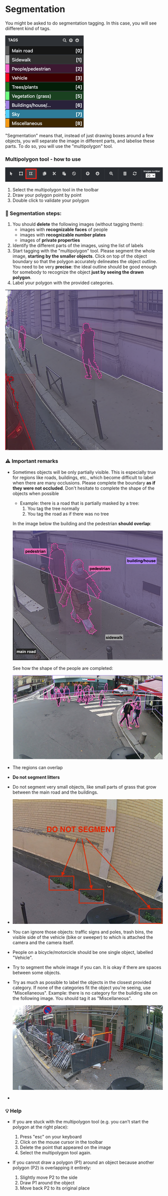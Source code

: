 # Segmentation

You might be asked to do segmentation tagging. In this case, you will see diifferent kind of tags.

![Tags](images/segmentation_tags.png)

"Segmentation" means that, instead of just drawing boxes around a few objects, you will separate the image in different parts, and labelise these parts. To do so, you will use the "multipolygon" tool.

###  Multipolygon tool - how to use

![Multipolygon](images/multipolygon.png)

1. Select the multipolygon tool in the toolbar
2. Draw your polygon point by point
3. Double click to validate your polygon

### :page_facing_up: Segmentation steps:

1. You should **delete** the following images (without tagging them):
   - images with **recognizable faces** of people
   - images with **recognizable number plates**
   - images of **private properties**
2. Identify the different parts of the images, using the list of labels
3. Start tagging with the "multipolygon" tool. Please segment the whole image, **starting by the smaller objects**. Click on top of the object boundary so that the polygon accurately delineates the object outline.
   You need to be very **precise**: the ideal outline should be good enough for somebody to recognize the object **just by seeing the drawn polygon**.
4. Label your polygon with the provided categories.

![Multipolygon](images/segmentation3.png)

### :warning: Important remarks

- Sometimes objects will be only partially visible. This is especially true for regions like roads, buildings, etc., which become difficult to label when there are many occlusions. Please complete the boundary **as if they were not occluded**. Don't hesitate to complete the shape of the objects when possible

  - Example: there is a road that is partially masked by a tree:
    1. You tag the tree normally
    2. You tag the road as if there was no tree

  In the image below the building and the pedestrian **should overlap**:

  ![segmetation-overlapping](images/segmentation2_labels.png)

  See how the shape of the people are completed:

  ![people_overlapping](images/people2.jpeg)

- The regions can overlap

- **Do not segment litters**

- Do not segment very small objects, like small parts of grass that grow between the main road and the buildings.

- ![small-grass](images/small_grass.jpeg)

- You can ignore those objects: traffic signs and poles, trash bins, the visible side of the vehicle (bike or sweeper) to which is attached the camera and the camera itself.

- People on a bicycle/motorcicle should be one single object, labelled "Vehicle".

- Try to segment the whole image if you can. It is okay if there are spaces between some objects.

- Try as much as possible to label the objects in the closest provided category. If none of the categories fit the object you're seeing, use "Miscellaneous".
  Example: there is no category for the building site on the following image. You should tag it as "Miscellaneous".

  ![building-site](images/building_site.jpeg)

- 

### :bulb: Help

- If you are stuck with the multipolygon tool (e.g. you can't start the polygon at the right place):
  1. Press "esc" on your keyboard
  2. Click on the mouse cursor in the toolbar
  3. Delete the point that appeared on the image
  4. Select the multipolygon tool again.

- If you cannot draw a polygon (P1) around an object because another polygon (P2) is overlapping it entirely:
  1. Slightly move P2 to the side
  2. Draw P1 around the object
  3. Move back P2 to its original place

